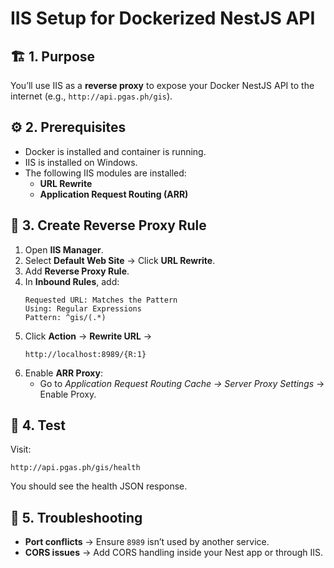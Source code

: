 # IIS Setup for Dockerized NestJS API

## 🏗 1. Purpose
You’ll use IIS as a **reverse proxy** to expose your Docker NestJS API to the internet (e.g., `http://api.pgas.ph/gis`).

## ⚙️ 2. Prerequisites
- Docker is installed and container is running.
- IIS is installed on Windows.
- The following IIS modules are installed:
  - **URL Rewrite**
  - **Application Request Routing (ARR)**

## 🧭 3. Create Reverse Proxy Rule
1. Open **IIS Manager**.
2. Select **Default Web Site** → Click **URL Rewrite**.
3. Add **Reverse Proxy Rule**.
4. In **Inbound Rules**, add:
   ```
   Requested URL: Matches the Pattern
   Using: Regular Expressions
   Pattern: ^gis/(.*)
   ```
5. Click **Action** → **Rewrite URL** →  
   ```
   http://localhost:8989/{R:1}
   ```
6. Enable **ARR Proxy**:
   - Go to *Application Request Routing Cache → Server Proxy Settings* → Enable Proxy.

## 🧪 4. Test
Visit:
```
http://api.pgas.ph/gis/health
```
You should see the health JSON response.

## 🧹 5. Troubleshooting
- **Port conflicts** → Ensure `8989` isn’t used by another service.
- **CORS issues** → Add CORS handling inside your Nest app or through IIS.
